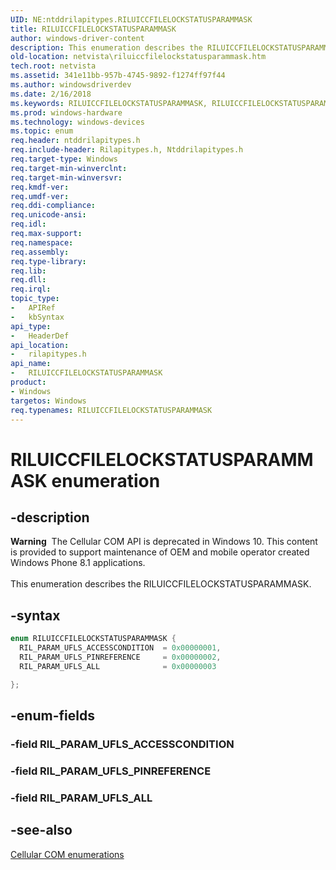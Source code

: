 ```yaml
---
UID: NE:ntddrilapitypes.RILUICCFILELOCKSTATUSPARAMMASK
title: RILUICCFILELOCKSTATUSPARAMMASK
author: windows-driver-content
description: This enumeration describes the RILUICCFILELOCKSTATUSPARAMMASK.
old-location: netvista\riluiccfilelockstatusparammask.htm
tech.root: netvista
ms.assetid: 341e11bb-957b-4745-9892-f1274ff97f44
ms.author: windowsdriverdev
ms.date: 2/16/2018
ms.keywords: RILUICCFILELOCKSTATUSPARAMMASK, RILUICCFILELOCKSTATUSPARAMMASK enumeration [Network Drivers Starting with Windows Vista], RIL_PARAM_UFLS_ACCESSCONDITION, RIL_PARAM_UFLS_ALL, RIL_PARAM_UFLS_PINREFERENCE, netvista.riluiccfilelockstatusparammask, rilapitypes/RILUICCFILELOCKSTATUSPARAMMASK, rilapitypes/RIL_PARAM_UFLS_ACCESSCONDITION, rilapitypes/RIL_PARAM_UFLS_ALL, rilapitypes/RIL_PARAM_UFLS_PINREFERENCE
ms.prod: windows-hardware
ms.technology: windows-devices
ms.topic: enum
req.header: ntddrilapitypes.h
req.include-header: Rilapitypes.h, Ntddrilapitypes.h
req.target-type: Windows
req.target-min-winverclnt:
req.target-min-winversvr:
req.kmdf-ver:
req.umdf-ver:
req.ddi-compliance:
req.unicode-ansi:
req.idl:
req.max-support:
req.namespace:
req.assembly:
req.type-library:
req.lib:
req.dll:
req.irql:
topic_type:
-	APIRef
-	kbSyntax
api_type:
-	HeaderDef
api_location:
-	rilapitypes.h
api_name:
-	RILUICCFILELOCKSTATUSPARAMMASK
product:
- Windows
targetos: Windows
req.typenames: RILUICCFILELOCKSTATUSPARAMMASK
---
```


# RILUICCFILELOCKSTATUSPARAMMASK enumeration


## -description


<div class="alert"><b>Warning</b>  The Cellular COM API is deprecated in Windows 10. This content is provided to support maintenance of OEM and mobile operator created Windows Phone 8.1 applications.</div><div> </div>This enumeration describes the RILUICCFILELOCKSTATUSPARAMMASK.


## -syntax


```cpp
enum RILUICCFILELOCKSTATUSPARAMMASK {
  RIL_PARAM_UFLS_ACCESSCONDITION  = 0x00000001,
  RIL_PARAM_UFLS_PINREFERENCE     = 0x00000002,
  RIL_PARAM_UFLS_ALL              = 0x00000003

};
```


## -enum-fields




### -field RIL_PARAM_UFLS_ACCESSCONDITION


### -field RIL_PARAM_UFLS_PINREFERENCE


### -field RIL_PARAM_UFLS_ALL


## -see-also

<a href="https://msdn.microsoft.com/library/windows/hardware/dn946509">Cellular COM enumerations</a>



 

 


